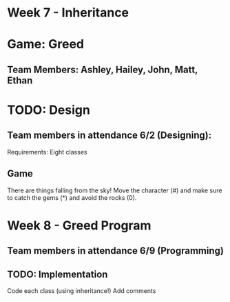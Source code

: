 # Week 7 - Inheritance
# Game: Greed
## Team Members: Ashley, Hailey, John, Matt, Ethan

# TODO: Design
## Team members in attendance 6/2 (Designing): 
Requirements: Eight classes

## Game
There are things falling from the sky! Move the character (#) and make sure to catch the gems (*) and avoid the rocks (0). 


# Week 8 - Greed Program
## Team members in attendance 6/9 (Programming)

## TODO: Implementation
Code each class (using inheritance!)
Add comments
